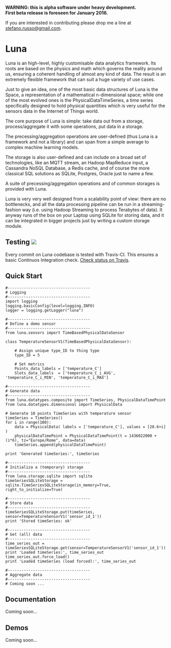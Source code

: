 
**WARNING: this is alpha software under heavy development.**  
**First beta release is foreseen for January 2016.**

If you are interested in contributing please drop me a line at stefano.russo@gmail.com.


# Luna


Luna is an high-level, highly customisable data analytics framework. Its roots are based on the physics and math which governs the reality around us, ensuring a coherent handling of almost any kind of data. The result is an extremely flexible framework that can suit a huge variety of use cases.


Just to give an idea, one of the most basic data structures of Luna is the Space, a representation of a mathematical n-dimensional space; while one of the most evolved ones is the PhysicalDataTimeSeries, a time series specifically designed to hold physical quantities which is very useful for the sensors data in the Internet of Things world. 

The core purpose of Luna is simple: take data out from a storage, process/aggregate it with some operations, put data in a storage.

The precessing/aggregation operations are user-defined (thus Luna is a framework and not a library) and can span from a simple average to complex machine learning models. 

The storage is also user-defined and can include on a broad set of technologies, like an MQTT stream, an Hadoop MapReduce input, a Cassandra NoSQL Database, a Redis cache, and of course the more classical SQL solutions as SQLite, Postgres, Oracle just to name a few.

A suite of precessing/aggregation operations and of common storages is provided with Luna.

Luna is very very well designed from a scalability point of view: there are no bottlenecks, and all the data processing pipeline can be run in a streaming-fashion way (i.e. using Hadoop Streaming to process Terabytes of data). It anyway runs of the box on your Laptop using SQLite for storing data, and it can be integrated in bigger projects just by writing a custom storage module.

## Testing ![](https://api.travis-ci.org/sarusso/Luna.svg) 

Every commit on Luna codebase is tested with Travis-CI. This ensures a 
basic Continuos Integration check. [Check status on Travis](https://travis-ci.org/sarusso/Luna/).


## Quick Start

    #------------------------------------
    # Logging
    #------------------------------------
    import logging
    logging.basicConfig(level=logging.INFO)
    logger = logging.getLogger("luna")
    
    #------------------------------------
    # Define a demo sensor
    #------------------------------------
    from luna.sensors import TimeBasedPhysicalDataSensor
    
    class TemperatureSensorV1(TimeBasedPhysicalDataSensor):
    
        # Assign unique type_ID to thing type
        type_ID = 5
        
        # Set metrics
        Points_data_labels = ['temperature_C']
        Slots_data_labels  = ['temperature_C_i_AVG', 'temperature_C_i_MIN', 'temperature_C_i_MAX']
    
    #------------------------------------
    # Generate data
    #------------------------------------
    from luna.datatypes.composite import TimeSeries, PhysicalDataTimePoint
    from luna.datatypes.dimensional import PhysicalData
    
    # Generate 10 points TimeSeries with temperature sensor
    timeSeries = TimeSeries()
    for i in range(100):
        data = PhysicalData( labels = ['temperature_C'], values = [20.6+i] ) 
        physicalDataTimePoint = PhysicalDataTimePoint(t = 1436022000 + (i*6), tz="Europe/Rome", data=data)
        timeSeries.append(physicalDataTimePoint)
    
    print 'Generated timeSeries:', timeSeries
    
    #------------------------------------
    # Initializa a (temporary) storage
    #------------------------------------
    from luna.storage.sqlite import sqlite
    timeSeriesSQLiteStorage = sqlite.TimeSeriesSQLiteStorage(in_memory=True, right_to_initialize=True)
    
    #------------------------------------
    # Store data
    #------------------------------------
    timeSeriesSQLiteStorage.put(timeSeries, sensor=TemperatureSensorV1('sensor_id_1'))
    print 'Stored timeSeries: ok'
    
    #------------------------------------
    # Get (all) data
    #------------------------------------
    time_series_out =  timeSeriesSQLiteStorage.get(sensor=TemperatureSensorV1('sensor_id_1'))
    print 'Loaded timeSeries:', time_series_out
    time_series_out.force_load()
    print 'Loaded timeSeries (load forced):', time_series_out
    
    #------------------------------------
    # Aggregate data
    #------------------------------------
    # Coming soon ...


## Documentation

Coming soon...


## Demos

Coming soon...






